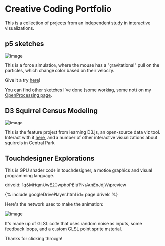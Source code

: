 # Creative Coding Portfolio

This is a collection of projects from an independent study in interactive visualizations.


## p5 sketches

![image](https://user-images.githubusercontent.com/63130693/117043700-6dc21180-acc2-11eb-8d71-72bb223a577b.png)

This is a force simulation, where the mouse has a "gravitational" pull on the particles, which change color based on their velocity.

Give it a try [here](https://aecollier.github.io/portfolio/live_sketches/)!

You can find other sketches I've done (some working, some not) on [my OpenProcessing page](https://openprocessing.org/user/255658?view=activity).


## D3 Squirrel Census Modeling

![image](https://user-images.githubusercontent.com/63130693/117375435-d1476d00-ae83-11eb-9c4c-916c8034225f.png)

This is the feature project from learning D3.js, an open-source data viz tool. Interact with it [here](https://observablehq.com/@aecollier/sqrrules), and a number of other interactive visualizations about squirrels in Central Park! 

## Touchdesigner Explorations

This is GPU shader code in touchdesigner, a motion graphics and visual programming language.

driveId: 1qSMHqmUwE2GwphoPEltfPNtAtnEnJdjW/preview

{% include googleDrivePlayer.html id= page.driveId %}

Here's the network used to make the animation:

![image](https://user-images.githubusercontent.com/63130693/117874412-c743b680-b255-11eb-8c77-8f79815c0b44.png)

It's made up of GLSL code that uses random noise as inputs, some feedback loops, and a custom GLSL point sprite material.

Thanks for clicking through!
